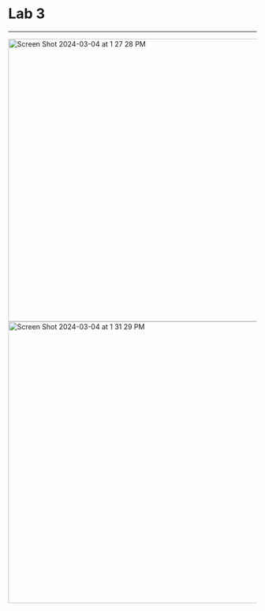 # Lab 3
---
<img width="573" alt="Screen Shot 2024-03-04 at 1 27 28 PM" src="https://github.com/LeorYom/Design-VI/assets/117100347/8702b8c2-a1a0-4d28-930e-20059f209f6f">
<img width="571" alt="Screen Shot 2024-03-04 at 1 31 29 PM" src="https://github.com/LeorYom/Design-VI/assets/117100347/7d35f984-9e9c-48cc-9368-88a9bcefabfc">
